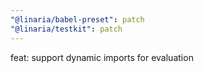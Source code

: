```yaml
---
"@linaria/babel-preset": patch
"@linaria/testkit": patch
---
```


feat: support dynamic imports for evaluation
